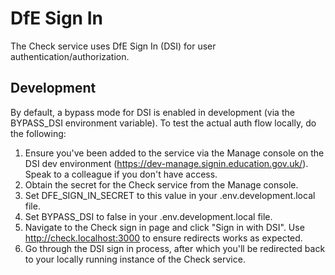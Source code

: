 # DfE Sign In

The Check service uses DfE Sign In (DSI) for user authentication/authorization.

## Development

By default, a bypass mode for DSI is enabled in development (via the BYPASS_DSI environment variable). To test the actual auth flow locally, do the following:

1. Ensure you've been added to the service via the Manage console on the DSI dev environment (https://dev-manage.signin.education.gov.uk/). Speak to a colleague if you don't have access.
2. Obtain the secret for the Check service from the Manage console.
3. Set DFE_SIGN_IN_SECRET to this value in your .env.development.local file.
4. Set BYPASS_DSI to false in your .env.development.local file.
5. Navigate to the Check sign in page and click "Sign in with DSI". Use http://check.localhost:3000 to ensure redirects works as expected.
6. Go through the DSI sign in process, after which you'll be redirected back to your locally running instance of the Check service.
